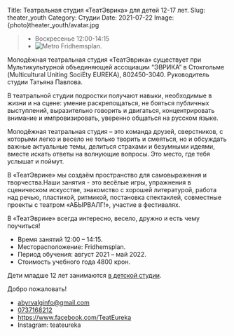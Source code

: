 Title: Театральная студия «ТеатЭврика» для детей 12-17 лет.
Slug: theater_youth
Category: Студии
Date: 2021-07-22
Image: {photo}theater_youth/avatar.jpg

> * Воскресенье 12:00-14:15
> * ![Metro]({static}/images/metro.png) Fridhemsplan.

Молодёжная театральная студия «ТеатЭврика» существует при Мультикультурной объединяющей ассоциации “ЭВРИКА” в Стокгольме (Multicultural Uniting SociEty EUREKA), 802450-3040. Руководитель студии Татьяна Павлова.

В театральной студии подростки получают навыки, необходимые в жизни и на сцене: умение раскрепощаться, не бояться публичных выступлений, выразительно говорить и двигаться, концентрировать внимание и импровизировать, уверенно общаться на русском языке.

Молодёжная театральная студия – это команда друзей, сверстников, с которыми легко и весело не только творить и смеяться, но и обсуждать важные актуальные темы, делиться страхами и безумными идеями, вместе искать ответы на волнующие вопросы. Это место, где тебя услышат и поймут.

В «ТеатЭврике» мы создаём пространство для самовыражения и творчества.Наши занятия - это весёлые игры, упражнения в сценическом искусстве, знакомство с хорошей литературой, работа над речью, пластикой, ритмикой, постановка спектаклей, совместные проекты с театром «АБЫРВАЛГ!», участие в фестивалях.

В «ТеатЭврике» всегда интересно, весело, дружно и есть чему поучиться!

* Время занятий 12:00 – 14:15.
* Месторасположение: Fridhemsplan.
* Период обучения: август 2021 – май 2022.
* Стоимость учебного года 4800 крон.

Дети младше 12 лет занимаются [в детской студии]({filename}./theater_kids.md).

Добро пожаловать!

* <a href="mailto: abyrvalginfo@gmail.com">abyrvalginfo@gmail.com</a>
* <a href="tel:+46737168212">0737168212</a>
* <a href="https://www.facebook.com/TeatEureka">https://www.facebook.com/TeatEureka</a>
* Instagram: teateureka

